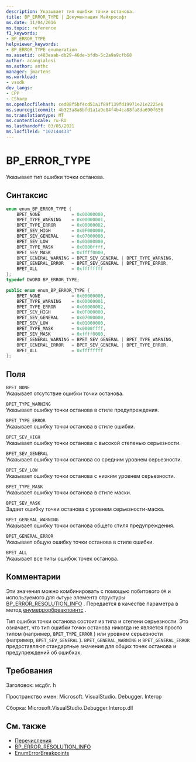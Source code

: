 ```yaml
---
description: Указывает тип ошибки точки останова.
title: BP_ERROR_TYPE | Документация Майкрософт
ms.date: 11/04/2016
ms.topic: reference
f1_keywords:
- BP_ERROR_TYPE
helpviewer_keywords:
- BP_ERROR_TYPE enumeration
ms.assetid: c483eaab-db29-46de-bfdb-5c2a9a9cfb68
author: acangialosi
ms.author: anthc
manager: jmartens
ms.workload:
- vssdk
dev_langs:
- CPP
- CSharp
ms.openlocfilehash: ced08f5bf4cd51a1f89f139fd19971e21e2225e6
ms.sourcegitcommit: 4b323a8a8bfd1a1a9e84f4b4ca88fa8da690f656
ms.translationtype: MT
ms.contentlocale: ru-RU
ms.lasthandoff: 03/05/2021
ms.locfileid: "102144433"
---
```

# <a name="bp_error_type"></a>BP_ERROR_TYPE
Указывает тип ошибки точки останова.

## <a name="syntax"></a>Синтаксис

```cpp
enum enum_BP_ERROR_TYPE {
    BPET_NONE            = 0x00000000,
    BPET_TYPE_WARNING    = 0x00000001,
    BPET_TYPE_ERROR      = 0x00000002,
    BPET_SEV_HIGH        = 0x0F000000,
    BPET_SEV_GENERAL     = 0x07000000,
    BPET_SEV_LOW         = 0x01000000,
    BPET_TYPE_MASK       = 0x0000ffff,
    BPET_SEV_MASK        = 0xffff0000,
    BPET_GENERAL_WARNING = BPET_SEV_GENERAL | BPET_TYPE_WARNING,
    BPET_GENERAL_ERROR   = BPET_SEV_GENERAL | BPET_TYPE_ERROR,
    BPET_ALL             = 0xffffffff
};
typedef DWORD BP_ERROR_TYPE;
```

```csharp
public enum enum_BP_ERROR_TYPE {
    BPET_NONE            = 0x00000000,
    BPET_TYPE_WARNING    = 0x00000001,
    BPET_TYPE_ERROR      = 0x00000002,
    BPET_SEV_HIGH        = 0x0F000000,
    BPET_SEV_GENERAL     = 0x07000000,
    BPET_SEV_LOW         = 0x01000000,
    BPET_TYPE_MASK       = 0x0000ffff,
    BPET_SEV_MASK        = 0xffff0000,
    BPET_GENERAL_WARNING = BPET_SEV_GENERAL | BPET_TYPE_WARNING,
    BPET_GENERAL_ERROR   = BPET_SEV_GENERAL | BPET_TYPE_ERROR,
    BPET_ALL             = 0xffffffff
};
```

## <a name="fields"></a>Поля
`BPET_NONE`\
Указывает отсутствие ошибки точки останова.

`BPET_TYPE_WARNING`\
Указывает ошибку точки останова в стиле предупреждения.

`BPET_TYPE_ERROR`\
Указывает ошибку точки останова в стиле ошибки.

`BPET_SEV_HIGH`\
Указывает ошибку точки останова с высокой степенью серьезности.

`BPET_SEV_GENERAL`\
Указывает ошибку точки останова со средним уровнем серьезности.

`BPET_SEV_LOW`\
Указывает ошибку точки останова с низким уровнем серьезности.

`BPET_TYPE_MASK`\
Указывает ошибку точки останова в стиле маски.

`BPET_SEV_MASK`\
Задает ошибку точки останова с уровнем серьезности-маска.

`BPET_GENERAL_WARNING`\
Указывает ошибку точки останова общего стиля предупреждения.

`BPET_GENERAL_ERROR`\
Указывает общую ошибку точки останова в стиле ошибки.

`BPET_ALL`\
Указывает все типы ошибок точек останова.

## <a name="remarks"></a>Комментарии
Эти значения можно комбинировать с помощью побитового `OR` и используемого для `dwType` элемента структуры [BP_ERROR_RESOLUTION_INFO](../../../extensibility/debugger/reference/bp-error-resolution-info.md) . Передается в качестве параметра в метод [енумеррорбреакпоинтс](../../../extensibility/debugger/reference/idebugpendingbreakpoint2-enumerrorbreakpoints.md) .

Тип ошибки точки останова состоит из типа и степени серьезности. Это означает, что тип ошибки точки останова никогда не является просто типом (например, `BPET_TYPE_ERROR` ) или уровнем серьезности (например, `BPET_SEV_GENERAL` ). `BPET_GENERAL_WARNING` и `BPET_GENERAL_ERROR` предоставляют стандартные значения для общих точек останова и предупреждений об ошибках.

## <a name="requirements"></a>Требования
Заголовок: мсдбг. h

Пространство имен: Microsoft. VisualStudio. Debugger. Interop

Сборка: Microsoft.VisualStudio.Debugger.Interop.dll

## <a name="see-also"></a>См. также
- [Перечисления](../../../extensibility/debugger/reference/enumerations-visual-studio-debugging.md)
- [BP_ERROR_RESOLUTION_INFO](../../../extensibility/debugger/reference/bp-error-resolution-info.md)
- [EnumErrorBreakpoints](../../../extensibility/debugger/reference/idebugpendingbreakpoint2-enumerrorbreakpoints.md)
